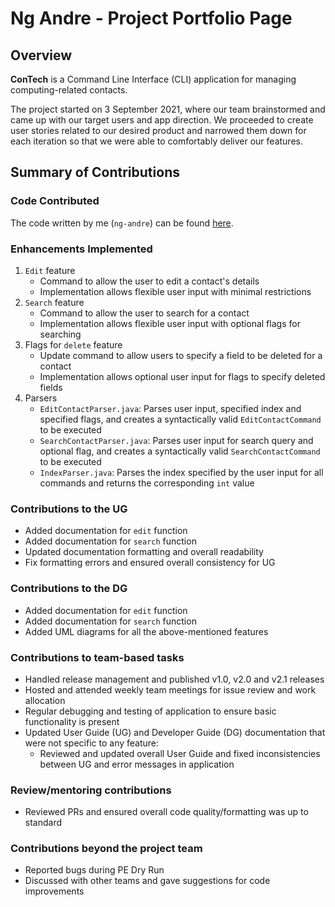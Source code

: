 # Ng Andre - Project Portfolio Page

## Overview
**ConTech** is a Command Line Interface (CLI) application for managing computing-related contacts.

The project started on 3 September 2021, where our team brainstormed and came up with our target users and app
direction. We proceeded to create user stories related to our desired product and narrowed them down for each
iteration so that we were able to comfortably deliver our features.


## Summary of Contributions

### Code Contributed
The code written by me (`ng-andre`) can be found [here](https://nus-cs2113-ay2122s1.github.io/tp-dashboard/?search=ng-andre&sort=groupTitle&sortWithin=title&since=2021-09-25&timeframe=commit&mergegroup=&groupSelect=groupByRepos&breakdown=falsehttps://nus-cs2113-ay2122s1.github.io/tp-dashboard/?search=ng-andre&sort=groupTitle&sortWithin=title&since=2021-09-25&timeframe=commit&mergegroup=&groupSelect=groupByRepos&breakdown=false).

### Enhancements Implemented

1. `Edit` feature
   - Command to allow the user to edit a contact's details
   - Implementation allows flexible user input with minimal restrictions
2. `Search` feature
   - Command to allow the user to search for a contact
   - Implementation allows flexible user input with optional flags for searching
3. Flags for `delete` feature
   - Update command to allow users to specify a field to be deleted for a contact
   - Implementation allows optional user input for flags to specify deleted fields
4. Parsers
   - `EditContactParser.java`: Parses user input, specified index and specified flags, and creates a syntactically valid `EditContactCommand` to be executed
   - `SearchContactParser.java`: Parses user input for search query and optional flag, and creates a syntactically valid `SearchContactCommand` to be executed
   - `IndexParser.java`: Parses the index specified by the user input for all commands and returns the corresponding `int` value
   
### Contributions to the UG
- Added documentation for `edit` function
- Added documentation for `search` function
- Updated documentation formatting and overall readability
- Fix formatting errors and ensured overall consistency for UG

### Contributions to the DG
- Added documentation for `edit` function
- Added documentation for `search` function
- Added UML diagrams for all the above-mentioned features

### Contributions to team-based tasks
- Handled release management and published v1.0, v2.0 and v2.1 releases
- Hosted and attended weekly team meetings for issue review and work allocation
- Regular debugging and testing of application to ensure basic functionality is present
- Updated User Guide (UG) and Developer Guide (DG) documentation that were not specific to any feature:
  - Reviewed and updated overall User Guide and fixed inconsistencies between UG and error messages in application

### Review/mentoring contributions
- Reviewed PRs and ensured overall code quality/formatting was up to standard

### Contributions beyond the project team
- Reported bugs during PE Dry Run 
- Discussed with other teams and gave suggestions for code improvements 
